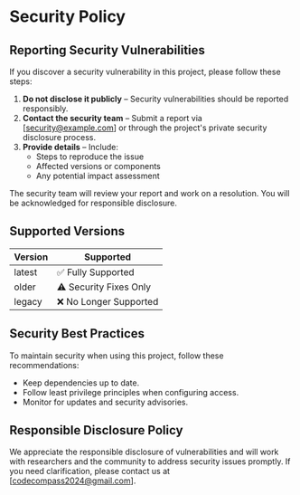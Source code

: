 # Security Policy

## Reporting Security Vulnerabilities

If you discover a security vulnerability in this project, please follow these steps:

1. **Do not disclose it publicly** – Security vulnerabilities should be reported responsibly.
2. **Contact the security team** – Submit a report via [security@example.com] or through the project's private security disclosure process.
3. **Provide details** – Include:
   - Steps to reproduce the issue
   - Affected versions or components
   - Any potential impact assessment

The security team will review your report and work on a resolution. You will be acknowledged for responsible disclosure.

## Supported Versions

| Version | Supported          |
|---------|------------------|
| latest  | ✅ Fully Supported |
| older   | ⚠ Security Fixes Only |
| legacy  | ❌ No Longer Supported |

## Security Best Practices

To maintain security when using this project, follow these recommendations:
- Keep dependencies up to date.
- Follow least privilege principles when configuring access.
- Monitor for updates and security advisories.

## Responsible Disclosure Policy

We appreciate the responsible disclosure of vulnerabilities and will work with researchers and the community to address security issues promptly. If you need clarification, please contact us at [codecompass2024@gmail.com].
